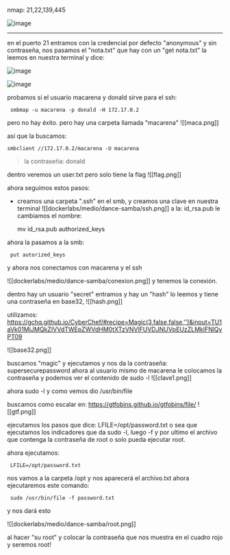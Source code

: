 nmap: 21,22,139,445

![image](https://github.com/user-attachments/assets/8a92508a-6613-4fc4-86bd-79b8cc649807)

---
en el puerto 21 entramos con la credencial por defecto "anonymous" y sin contraseña, nos pasamos el "nota.txt" que hay con un "get nota.txt"
la leemos en nuestra terminal y dice: 

![image](https://github.com/user-attachments/assets/85125c7a-8a6e-4eb0-a760-0e87c374e183)

![image](https://github.com/user-attachments/assets/86766d53-0e15-4cbe-b698-c6575e4a5d86)


probamos si el usuario macarena  y donald sirve para el ssh:

     smbmap -u macarena -p donald -H 172.17.0.2 


pero no hay éxito.
pero hay una carpeta llamada "macarena"
![[maca.png]]

así que la buscamos:

    smbclient //172.17.0.2/macarena -U macarena 

>la contraseña: donald

dentro veremos un user.txt pero solo tiene la flag
![[flag.png]]

ahora seguimos estos pasos:
* creamos una carpeta ".ssh" en el smb, y creamos una clave en nuestra terminal
![[dockerlabs/medio/dance-samba/ssh.png]]
a la: id_rsa.pub le cambiamos el nombre: 

     mv id_rsa.pub authorized_keys

ahora la pasamos a la smb:

     put autorized_keys 

y ahora nos conectamos con macarena y el ssh

![[dockerlabs/medio/dance-samba/conexion.png]]
y tenemos la conexión. 

dentro hay un usuario "secret" entramos y hay un "hash" lo leemos y tiene una contraseña en base32, 
![[hash.png]]

utilizamos: https://gchq.github.io/CyberChef/#recipe=Magic(3,false,false,'')&input=TU1aVk01MjJMQkZIVVdTWEpZWVdHM0tXTzVNVlFUVDJNUVpEUzZLMklFNlQyPT09

![[base32.png]]

buscamos "magic" y ejecutamos y nos da la contraseña: supersecurepassword
ahora al usuario mismo de macarena le colocamos la contraseña y podemos ver el contenido de sudo -l
![[clave1.png]]

ahora sudo -l y como vemos dio /usr/bin/file

buscamos como escalar en: https://gtfobins.github.io/gtfobins/file/
![[gtf.png]]

ejecutamos los pasos que dice: LFILE=/opt/password.txt
o sea que ejecutamos los indicadores que da sudo -l, luego -f y por ultimo el archivo que contenga la contraseña de root o solo pueda ejecutar root.

ahora ejecutamos:

     LFILE=/opt/password.txt

nos vamos a la carpeta /opt y nos aparecerá el archivo.txt
ahora ejecutaremos este comando:

     sudo /usr/bin/file -f password.txt

y nos dará esto

![[dockerlabs/medio/dance-samba/root.png]]

al hacer "su root" y colocar la contraseña que nos muestra en el cuadro rojo y seremos root!

